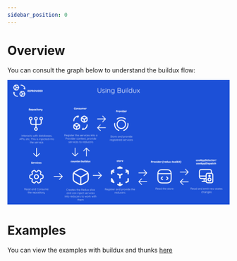 ```yaml
---
sidebar_position: 0
---
```

# Overview

You can consult the graph below to understand the buildux flow:

![withBuildux](../../static/img/with-buildux.png)

# Examples

You can view the examples with buildux and thunks [here](https://github.com/Lopez15-Hub/reprovider/tree/master/examples)
